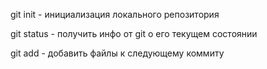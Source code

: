 git init - инициализация локального репозитория

git status - получить инфо от git о его текущем состоянии

git add - добавить файлы к следующему коммиту

